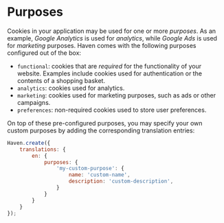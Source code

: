 # Purposes

Cookies in your application may be used for one or more _purposes_. As an example, _Google Analytics_ is used for _analytics_, while _Google Ads_ is used for _marketing_ purposes. Haven comes with the following purposes configured out of the box:

- `functional`: cookies that are _required_ for the functionality of your website. Examples include cookies used for authentication or the contents of a shopping basket.
- `analytics`: cookies used for analytics.
- `marketing`: cookies used for marketing purposes, such as ads or other campaigns.
- `preferences`: non-required cookies used to store user preferences.

On top of these pre-configured purposes, you may specify your own custom purposes by adding the corresponding translation entries:

```javascript
Haven.create({
    translations: {
        en: {
            purposes: {
                'my-custom-purpose': {
                    name: 'custom-name',
                    description: 'custom-description',
                } 
            }
        }
    }
});
```

